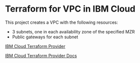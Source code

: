 # Terraform for VPC in IBM Cloud

This project creates a VPC with the following resources:
- 3 subnets, one in each availability zone of the specified MZR
- Public gateways for each subnet


[IBM Cloud Terraform Provider](https://github.com/IBM-Cloud/terraform-provider-ibm)

[IBM Cloud Terraform Provider Docs](https://ibm-cloud.github.io/tf-ibm-docs/)
